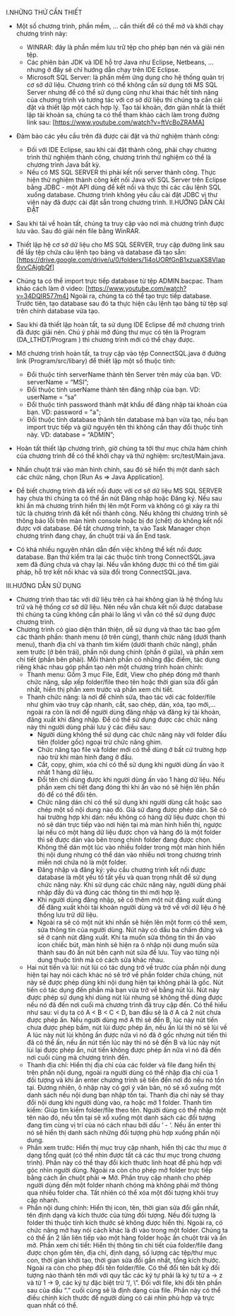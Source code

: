 I.NHỮNG THỨ CẦN THIẾT
  - Một số chương trình, phần mềm, ... cần thiết để có thể mở và khởi
  chạy chương trình này:
      + WINRAR: đây là phần mềm lưu trữ tệp cho phép bạn nén và giải
      nén tệp.
      + Các phiên bản JDK và IDE hỗ trợ Java như Eclipse, Netbeans, ...
      nhưng ở đây sẽ chỉ hướng dẫn chạy trên IDE Eclipse.
      + Microsoft SQL Server: là phần mềm ứng dụng cho hệ thống quản
      trị cơ sở dữ liệu. Chương trình có thể không cần sử dụng tới MS
      SQL Server nhưng để có thể sử dụng cũng như khai thác hết tính
      năng của chương trình và tương tác với cơ sở dữ liệu thì chúng ta
      cần cài đặt và thiết lập một cách hợp lý. Tạo tài khoản, đơn giản
      nhất là thiết lập tài khoản sa, chúng ta có thể tham khảo cách làm
      trong đường link sau:
      [https://www.youtube.com/watch?v=ftVcBoZRAMA]

  - Đảm bảo các yêu cầu trên đã được cài đặt và thử nghiệm thành công:
      + Đối với IDE Eclipse, sau khi cài đặt thành công, phải chạy chương
      trình thử nghiệm thành công, chương trình thử nghiệm có thể là
      chương trình Java bất kỳ.
      + Nếu có MS SQL SERVER thì phải kết nối server thành công. Thực
      hiện thử nghiệm thành công kết nối Java với SQL Server trên
      Eclipse bằng JDBC - một API dùng để kết nối và thực thi các câu
      lệnh SQL xuống database. Chương trình không yêu cầu cài đặt
      JDBC vì thư viện này đã được cài đặt sẵn trong chương trình.
II.HƯỚNG DẪN CÀI ĐẶT

  - Sau khi tải về hoàn tất, chúng ta truy cập vào nơi mà chương trình được lưu vào. Sau đó giải nén file bằng WinRAR.

  - Thiết lập hệ cơ sở dữ liệu cho MS SQL SERVER, truy cập đường link sau để lấy tệp chứa câu lệnh tạo bảng và database đã tạo sẵn:
  [https://drive.google.com/drive/u/0/folders/1i4oUORfGnB1xzuaXS8VIap6vvCAjgbQf]
  - Chúng ta có thể import trực tiếp database từ tệp ADMIN.bacpac. Tham khảo cách làm ở video: [https://www.youtube.com/watch?v=34DQIR577m4]
  Ngoài ra, chúng ta có thể tạo trực tiếp database. Trước tiên, tạo database sau đó ta thực hiện câu lệnh tạo bảng từ tệp sql trên chính database vừa tạo.
  - Sau khi đã thiết lập hoàn tất, ta sử dụng IDE Eclipse để mở chương trình đã được giải nén. Chú ý phải mở đúng thư mục có tên là Program (DA_LTHDT/Program ) thì chương trình mới có thể chạy được.
  - Mở chương trình hoàn tất, ta truy cập vào tệp ConnectSQL.java ở đường link (Program/src/libary) để thiết lập một số thuộc tính:
    + Đổi thuộc tính serverName thành tên Server trên máy của bạn.
  	   VD: serverName = “MSI”;
    + Đổi thuộc tính userName thành tên đăng nhập của bạn.
  	   VD: userName = “sa”
    + Đổi thuộc tính password thành mật khẩu để đăng nhập tài khoản của bạn.
       VD: password = "a";
    + Đổi thuộc tính database thành tên database mà bạn vừa tạo, nếu bạn import trực tiếp và giữ nguyên tên thì không cần thay đổi thuộc tính này.
  	   VD: database = “ADMIN”;
  - Hoàn tất thiết lập chương trình, giờ chúng ta tới thư mục chứa hàm chính của chương trình để có thể khởi chạy và thử nghiệm: src/test/Main.java.
  - Nhấn chuột trái vào màn hình chính, sau đó sẽ hiển thị một danh sách các chức năng, chọn [Run As => Java Application]. 
  - Để biết chương trình đã kết nối được với cơ sở dữ liệu MS SQL SERVER hay chưa thì chúng ta có thể ấn nút Đăng nhập hoặc Đăng ký. Nếu sau khi ấn mà chương trình hiển thị lên một Form và không có gì xảy ra thì tức là chương trình đã kết nối thành công. Nếu không thì chương trình sẽ thông báo lỗi trên màn hình console hoặc bị đơ (chết) do không kết nối được với database. Để tắt chương trình, ta vào Task Manager chọn chương trình đang chạy, ấn chuột trái và ấn End task.
  - Có khá nhiều nguyên nhân dẫn đến việc không thể kết nối được database. Bạn thử kiểm tra lại các thuộc tính trong ConnectSQL.java xem đã đúng chưa và chạy lại. Nếu vẫn không được thì có thể tìm giải pháp, hỗ trợ kết nối khác và sửa đổi trong ConnectSQL.java.

III.HƯỚNG DẪN SỬ DỤNG
- Chương trình thao tác với dữ liệu trên cả hai không gian là hệ thống lưu trữ và hệ thống cơ sở dữ liệu. Nên nếu vẫn chưa kết nối được database thì chúng ta cũng không cần phải lo lắng vì vẫn có thể sử dụng được chương trình.
- Chương trình có giao diện thân thiện, dễ sử dụng và thao tác bao gồm các thành phần: thanh menu (ở trên cùng), thanh chức năng (dưới thanh menu), thanh địa chỉ và thanh tìm kiếm (dưới thanh chức năng), phần xem trước (ở bên trái), phần nội dung chính (phần ở giữa), và phần xem chi tiết (phần bên phải).
Mỗi thành phần có những đặc điểm, tác dụng riêng khác nhau góp phần tạo nên một chương trình hoàn chỉnh: 
  + Thanh menu: Gồm 3 mục File, Edit, View cho phép đóng mở thanh chức năng, sắp xếp folder/file theo tên hoặc thời gian sửa đổi gần nhất, hiển thị phần xem trước và phần xem chi tiết.
  + Thanh chức năng: là nơi để chỉnh sửa, thao tác với các folder/file như ghim vào truy cập nhanh, cắt, sao chép, dán, xóa, tạo mới,... ngoài ra còn là nơi để người dùng đăng nhập và đăng ký tài khoản, đăng xuất khi đăng nhập. Để có thể sử dụng được các chức năng này thì người dùng phải lưu ý các điều sau: 
      * Người dùng không thể sử dụng các chức năng này với folder đầu tiên (folder gốc) ngoại trừ chức năng ghim. 
      * Chức năng tạo file và folder mới có thể dùng ở bất cứ trường hợp nào trừ khi màn hình đang ở đầu. 
      * Cắt, copy, ghim, xóa chỉ có thể sử dụng khi người dùng ấn vào ít nhất 1 hàng dữ liệu. 
      * Đổi tên chỉ dùng được khi người dùng ấn vào 1 hàng dữ liệu. Nếu phần xem chi tiết đang đóng thì khi ấn vào nó sẽ hiện lên phần đó để có thể đổi tên. 
      * Chức năng dán chỉ có thể sử dụng khi người dùng cắt hoặc sao chép một số nội dung nào đó. Giả sử đang được phép dán. Sẽ có hai trường hợp khi dán: nếu không có hàng dữ liệu được chọn thì nó sẽ dán trực tiếp vào nơi hiện tại mà màn hình hiển thị, ngược lại nếu có một hàng dữ liệu được chọn và hàng đó là một folder thì sẽ được dán vào bên trong chính folder đang được chọn. Không thể dán một lúc vào nhiều folder trong một màn hình hiển thị nội dung nhưng có thể dán vào nhiều nơi trong chương trình miễn nơi chứa nó là một folder.
      * Đăng nhập và đăng ký: yêu cầu chương trình kết nối được database là một yếu tố tất yếu và quan trọng nhất để sử dụng chức năng này. Khi sử dụng các chức năng này, người dùng phải nhập đầy đủ và đúng các thông tin thì mới hợp lệ.
      * Khi người dùng đăng nhập, sẽ có thêm một nút đăng xuất dùng để đăng xuất khỏi tài khoản người dùng và trở về với dữ liệu ở hệ thống lưu trữ dữ liệu. 
      * Ngoài ra sẽ có một nút khi nhấn sẽ hiện lên một form có thể xem, sửa thông tin của người dùng. Nút này có dấu ba chấm đứng và sẽ ở cạnh nút đăng xuất. Khi ta muốn sửa thông tin thì ấn vào icon chiếc bút, màn hình sẽ hiện ra ô nhập nội dung muốn sửa thành sau đó ấn nút bên cạnh nút sửa để lưu. Tùy vào từng nội dung thuộc tính mà có cách sửa khác nhau. 
  + Hai nút tiến và lùi: nút lùi có tác dụng trở về trước của phần nội dung hiện tại hay nói cách khác nó sẽ trở về phần folder chứa chúng, nút này sẽ được phép dùng khi nội dung hiện tại không phải là gốc. Nút tiến có tác dụng đến phần mà bạn vừa trở về bằng nút lùi. Nút này được phép sử dụng khi dùng nút lùi nhưng sẽ không thể dùng được nếu nó đã đến nơi cuối mà chương trình đã truy cập đến. 
Có thể hiểu như sau: ví dụ ta có A < B < C < D, ban đầu sẽ là ở A cả 2 nút chưa được phép ấn. Nếu người dùng mở A thì sẽ đến B, lúc này nút tiến chưa được phép bấm, nút lùi được phép ấn, nếu ấn lùi thì nó sẽ lùi về A lúc này nút lùi không ấn được nữa vì nó đã ở gốc nhưng nút tiến thì đã có thể ấn, nếu ấn nút tiến lúc này thì nó sẽ đến B và lúc này nút lùi lại được phép ấn, nút tiến không được phép ấn nữa vì nó đã đến nơi cuối cùng mà chương trình đến.
  + Thanh địa chỉ: Hiển thị địa chỉ của các folder và file đang hiển thị trên phần nội dung, ngoài ra người dùng có thể nhập địa chỉ của 1 đối tượng và khi ấn enter chương trình sẽ tiến đến nơi đó nếu nó tồn tại. Đương nhiên, ô nhập này có gợi ý văn bản, nó sẽ xổ xuống một danh sách nếu nội dung bạn nhập tồn tại. Thanh địa chỉ này sẽ thay đổi nội dung khi người dùng vào, ra hoặc mở 1 folder.
Thanh tìm kiếm: Giúp tìm kiếm folder/file theo tên. Người dùng có thể nhập một tên nào đó, nếu tồn tại sẽ xổ xuống một danh sách các đối tượng đang tìm cùng vị trí của nó cách nhau bởi dấu  ‘ - ‘. Nếu ấn enter thì nó sẽ hiển thị danh sách những đối tượng phù hợp xuống phần nội dung. 
  + Phần xem trước: Hiển thị mục truy cập nhanh, hiển thị các thư mục ở dạng tổng quát (có thể nhìn được tất cả các thư mục trong chương trình). Phần này có thể thay đổi kích thước linh hoạt để phù hợp với góc nhìn người dùng. Ngoài ra còn cho phép mở folder trực tiếp bằng cách ấn chuột phải => Mở. Phần truy cập nhanh cho phép người dùng đến một folder nhanh chóng mà không phải mở thông qua nhiều folder cha. Tất nhiên có thể xóa một đối tượng khỏi truy cập nhanh.
  + Phần nội dung chính: Hiển thị icon, tên, thời gian sửa đổi gần nhất, tên định dạng và kích thước của từng đối tượng. Nếu đối tượng là folder thì thuộc tính kích thước sẽ không được hiển thị. Ngoài ra, có chức năng mở hay nói cách khác là đi vào trong một folder. Chúng ta có thể ấn 2 lần liên tiếp vào một hàng folder hoặc ấn chuột trái và ấn mở. 
Phần xem chi tiết: Hiển thị thông tin chi tiết của folder/file đang được chọn gồm tên, địa chỉ, định dạng, số lượng các tệp/thư mục con, thời gian khởi tạo, thời gian sửa đổi gần nhất, tổng kích thước. Ngoài ra còn cho phép đổi tên folder/file. Có thể đổi tên bất kỳ đối tượng nào thành tên mới với quy tắc các ký tự phải là ký tự từ a -> z và từ 1 -> 9, các ký tự đặc biệt trừ “/, \”. Đối với file, khi đổi tên phần sau của dấu “.” cuối cùng sẽ là định dạng của file. Phần này có thể điều chỉnh kích thước để người dùng có cái nhìn phù hợp và trực quan nhất có thể. 
